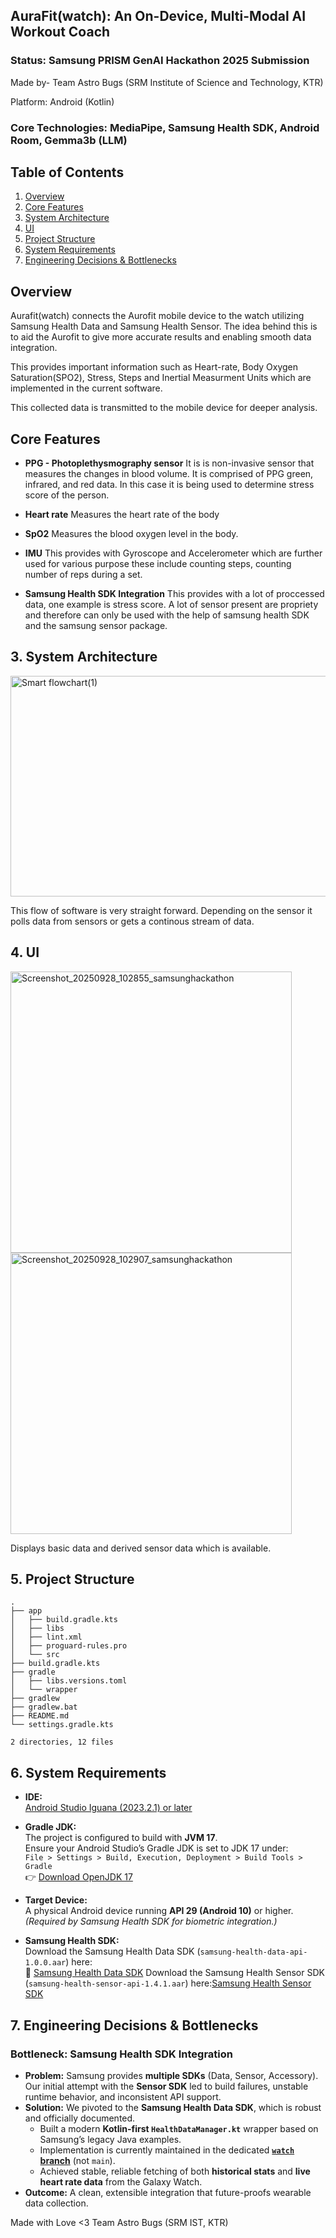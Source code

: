 ## AuraFit(watch): An On-Device, Multi-Modal AI Workout Coach
### Status: Samsung PRISM GenAI Hackathon 2025 Submission
Made by- Team Astro Bugs (SRM Institute of Science and Technology, KTR)

Platform: Android (Kotlin)

### Core Technologies: MediaPipe, Samsung Health SDK, Android Room, Gemma3b (LLM)
## Table of Contents

1. [Overview](#overview)
2. [Core Features](#core-features)
3. [System Architecture](#system-architecture)
4. [UI](#UI)
5. [Project Structure](#project-structure)
6. [System Requirements](#system-requirements)
7. [Engineering Decisions & Bottlenecks](#engineering-decisions--bottlenecks)

## Overview
Aurafit(watch) connects the Aurofit mobile device to the watch utilizing Samsung Health Data and Samsung Health Sensor. The idea behind this is to aid the Aurofit to give more accurate results and enabling smooth data integration.

This provides important information such as Heart-rate, Body Oxygen Saturation(SPO2), Stress, Steps and Inertial Measurment Units which are implemented in the current software.

This collected data is transmitted to the mobile device for deeper analysis. 

## Core Features

- **PPG - Photoplethysmography sensor**
  It is is non-invasive sensor that measures the changes in blood volume. It is comprised of PPG green, infrared, and red data. In this case it is being used to determine stress score of the person.

- **Heart rate**
  Measures the heart rate of the body

- **SpO2**
  Measures the blood oxygen level in the body.

- **IMU**
  This provides with Gyroscope and Accelerometer which are further used for various purpose these include counting steps, counting number of reps during a set.

- **Samsung Health SDK Integration**
  This provides with a lot of proccessed data, one example is stress score. A lot of sensor present are propriety and therefore can only be used with the help of samsung health SDK and the samsung sensor package.

  
## 3. System Architecture
<img width="1245" height="353" alt="Smart flowchart(1)" src="https://github.com/user-attachments/assets/e7e49f19-0eea-4bb6-b3f5-85686427df6c" />

This flow of software is very straight forward. Depending on the sensor it polls data from sensors or gets a continous stream of data.

## 4. UI
<img width="450" height="450" alt="Screenshot_20250928_102855_samsunghackathon" src="https://github.com/user-attachments/assets/d882e093-4cc9-4852-836a-c6f014dea5ef" />
<img width="450" height="450" alt="Screenshot_20250928_102907_samsunghackathon" src="https://github.com/user-attachments/assets/6afc6925-097e-4662-ac43-cf1652164dab" />

Displays basic data and derived sensor data which is available.

## 5. Project Structure
```
.
├── app
│   ├── build.gradle.kts
│   ├── libs
│   ├── lint.xml
│   ├── proguard-rules.pro
│   └── src
├── build.gradle.kts
├── gradle
│   ├── libs.versions.toml
│   └── wrapper
├── gradlew
├── gradlew.bat
├── README.md
└── settings.gradle.kts

2 directories, 12 files
```
## 6. System Requirements
- **IDE:**  
  [Android Studio Iguana (2023.2.1) or later](https://developer.android.com/studio)  

- **Gradle JDK:**  
  The project is configured to build with **JVM 17**.  
  Ensure your Android Studio’s Gradle JDK is set to JDK 17 under:  
  `File > Settings > Build, Execution, Deployment > Build Tools > Gradle`  
  👉 [Download OpenJDK 17](https://adoptium.net/temurin/releases/?version=17)  

- **Target Device:**  
  A physical Android device running **API 29 (Android 10)** or higher.  
  *(Required by Samsung Health SDK for biometric integration.)*  

- **Samsung Health SDK:**  
  Download the Samsung Health Data SDK (`samsung-health-data-api-1.0.0.aar`) here:  
  🔗 [Samsung Health Data SDK](https://developer.samsung.com/health/android/data/overview.html)
  Download the Samsung Health Sensor SDK (`samsung-health-sensor-api-1.4.1.aar`) here:[Samsung Health Sensor SDK](https://developer.samsung.com/health/sensor/guide/introduction.html)
  

## 7. Engineering Decisions & Bottlenecks

### Bottleneck: Samsung Health SDK Integration

- **Problem:** Samsung provides **multiple SDKs** (Data, Sensor, Accessory). Our initial attempt with the **Sensor SDK** led to build failures, unstable runtime behavior, and inconsistent API support.  
- **Solution:** We pivoted to the **Samsung Health Data SDK**, which is robust and officially documented.  
  - Built a modern **Kotlin-first `HealthDataManager.kt`** wrapper based on Samsung’s legacy Java examples.  
  - Implementation is currently maintained in the dedicated **[`watch` branch](https://github.com/dagaayush1205/Samsung-GENAI-Hackathon/tree/watch)** (not `main`).  
  - Achieved stable, reliable fetching of both **historical stats** and **live heart rate data** from the Galaxy Watch.  
- **Outcome:** A clean, extensible integration that future-proofs wearable data collection.

Made with Love <3 
Team Astro Bugs (SRM IST, KTR)
